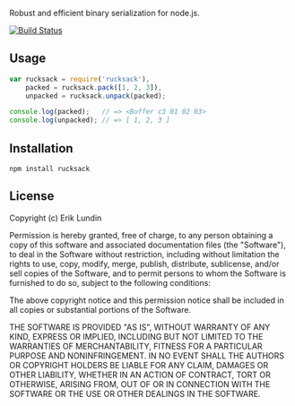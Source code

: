 Robust and efficient binary serialization for node.js.

[![Build Status](https://secure.travis-ci.org/mjor/rucksack.png)](http://travis-ci.org/mjor/rucksack)

## Usage

```javascript
var rucksack = require('rucksack'),
    packed = rucksack.pack([1, 2, 3]),
    unpacked = rucksack.unpack(packed);

console.log(packed);   // => <Buffer c3 01 02 03>
console.log(unpacked); // => [ 1, 2, 3 ]
```

## Installation

```
npm install rucksack
```

## License

Copyright (c) Erik Lundin

Permission is hereby granted, free of charge, to any person obtaining a copy of
this software and associated documentation files (the "Software"), to deal in
the Software without restriction, including without limitation the rights to
use, copy, modify, merge, publish, distribute, sublicense, and/or sell copies of
the Software, and to permit persons to whom the Software is furnished to do so,
subject to the following conditions:

The above copyright notice and this permission notice shall be included in all
copies or substantial portions of the Software.

THE SOFTWARE IS PROVIDED "AS IS", WITHOUT WARRANTY OF ANY KIND, EXPRESS OR
IMPLIED, INCLUDING BUT NOT LIMITED TO THE WARRANTIES OF MERCHANTABILITY, FITNESS
FOR A PARTICULAR PURPOSE AND NONINFRINGEMENT. IN NO EVENT SHALL THE AUTHORS OR
COPYRIGHT HOLDERS BE LIABLE FOR ANY CLAIM, DAMAGES OR OTHER LIABILITY, WHETHER
IN AN ACTION OF CONTRACT, TORT OR OTHERWISE, ARISING FROM, OUT OF OR IN
CONNECTION WITH THE SOFTWARE OR THE USE OR OTHER DEALINGS IN THE SOFTWARE.
